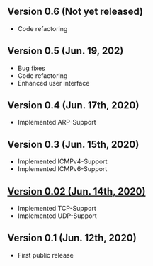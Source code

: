 ##  Version 0.6 (Not yet released)
- Code refactoring

##  Version 0.5 (Jun. 19, 202)  
- Bug fixes
- Code refactoring
- Enhanced user interface

##  Version 0.4 (Jun. 17th, 2020)
- Implemented ARP-Support

## Version 0.3 (Jun. 15th, 2020)
- Implemented ICMPv4-Support
- Implemented ICMPv6-Support

## [Version 0.02 (Jun. 14th, 2020)](https://github.com/r-richter/hyenae-ng/releases/tag/v0.2)
- Implemented TCP-Support
- Implemented UDP-Support

##  Version 0.1 (Jun. 12th, 2020)
- First public release
